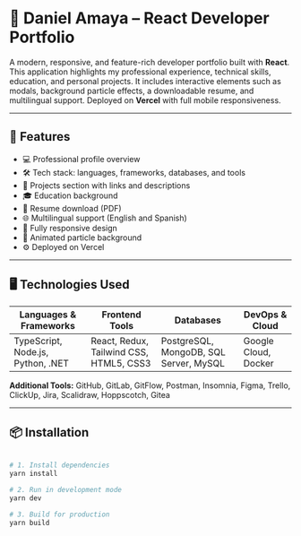# 💼 Daniel Amaya – React Developer Portfolio

A modern, responsive, and feature-rich developer portfolio built with **React**. This application highlights my professional experience, technical skills, education, and personal projects. It includes interactive elements such as modals, background particle effects, a downloadable resume, and multilingual support. Deployed on **Vercel** with full mobile responsiveness.

---

## 🚀 Features

- 💻 Professional profile overview
- 🛠️ Tech stack: languages, frameworks, databases, and tools
- 📂 Projects section with links and descriptions
- 🎓 Education background
- 📄 Resume download (PDF)
- 🌐 Multilingual support (English and Spanish)
- 📱 Fully responsive design
- 🎨 Animated particle background
- ⚙️ Deployed on Vercel

---

## 🖥️ Technologies Used

| Languages & Frameworks     | Frontend Tools         | Databases           | DevOps & Cloud        |
|----------------------------|------------------------|---------------------|------------------------|
| TypeScript, Node.js, Python, .NET | React, Redux, Tailwind CSS, HTML5, CSS3 | PostgreSQL, MongoDB, SQL Server, MySQL | Google Cloud, Docker |

**Additional Tools:** GitHub, GitLab, GitFlow, Postman, Insomnia, Figma, Trello, ClickUp, Jira, Scalidraw, Hoppscotch, Gitea

---

## 📦 Installation

```bash

# 1. Install dependencies
yarn install

# 2. Run in development mode
yarn dev

# 3. Build for production
yarn build
